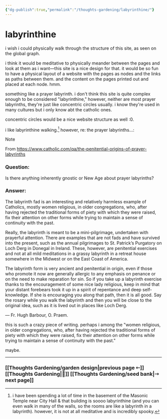 ```yaml
---
{"dg-publish":true,"permalink":"/thoughts-gardening/labyrinthine/"}
---
```



# labyrinthine

i wish i could physically walk through the structure of this site, as seen on the global graph.

i think it would be meditative to physically meander between the pages and look at them as i want&mdash;this site is a nice design for that. it would be so fun to have a physical layout of a website with the pages as nodes and the links as paths between them. and the content on the pages printed out and placed at each node. hmm.

something like a prayer labyrinth. i don't think this site is quite complex enough to be considered "labyrinthine," however, neither are most prayer labyrinths, they're just like concentric circles usually. i know they're used in many cultures but i only know abt the catholic ones. 

concentric circles would be a nice website structure as well :0.

i like labyrinthine walking.[^1] however, re: the prayer labyrinths...: 


> [!NOTE]
> From https://www.catholic.com/qa/the-penitential-origins-of-prayer-labyrinths
> 
> ### Question:
> 
> Is there anything inherently gnostic or New Age about prayer labyrinths?
> 
> ### Answer:
> 
> The labyrinth fad is an interesting and relatively harmless example of Catholics, mostly women religious, in older congregations, who, after having rejected the traditional forms of piety with which they were raised, fix their attention on other forms while trying to maintain a sense of continuity with the past.
> 
> Really, the labyrinth is meant to be a mini-pilgrimage, undertaken with prayerful attention. There are examples that are not fads and have survived into the present, such as the annual pilgrimages to St. Patrick’s Purgatory on Loch Derg in Donegal in Ireland. These, however, are penitential exercises and not at all mild meditations in a grassy labyrinth in a retreat house somewhere in the Midwest or on the East Coast of America.
> 
> The labyrinth form is very ancient and penitential in origin, even if those who promote it now are generally allergic to any emphasis on penance or on the need to make reparation for sin. So if you take up a labyrinth exercise thanks to the encouragement of some nice lady religious, keep in mind that your distant forebears took it up in a spirit of repentance and deep self-knowledge. If she is encouraging you along that path, then it is all good. Say the rosary while you walk the labyrinth and then you will be close to the original idea, such as it is lived out in places like Loch Derg.
> 
> &mdash; Fr. Hugh Barbour, O. Praem.

this is such a crazy piece of writing. perhaps i among the "women religious, in older congregations, who, after having rejected the traditional forms of piety with which they were raised, fix their attention on other forms while trying to maintain a sense of continuity with the past."

maybe.

[^1]: i have been spending a lot of time in the basement of the Masonic Temple near City Hall & that building is soooo labyrinthine (and you can even walk in many of the walls, so the rooms are like a labyrinth in a labyrinth). however, it is not at all meditative and is incredibly spooky.

---
### [[Thoughts Gardening/garden design\|previous page ⇽]] [[Thoughts Gardening\|💬]] [[Thoughts Gardening/seed bank\|⇾ next page]]